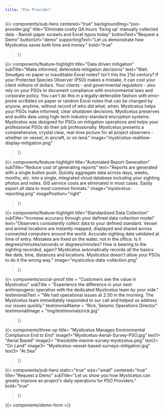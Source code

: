 ```yaml
---
title: "Pso Provider"
---
```


{{< components/sub-hero
	centered="true"
	backgroundImg="pso-provider.jpg"
	title="Eliminate costly QA hours 'fixing up' manually collected data - Banish paper scrawls and Excel typos today"
	buttonText="Request a Demo"
	buttonUrl="demo"
	supportingText="Let us demonstrate how Mysticetus saves both time and money."
	bold="true"
>}}

{{< components/feature-highlight
	title="Data driven mitigation"
	subTitle="Make informed, defensible mitigation decisions"
	text="Wait. Smudges on paper or inauditable Excel notes? Isn't this the 21st century? If your Protected Species Observer (PSO) makes a mistake, it can cost your client millions of dollars. Your clients - and governmental regulators - also rely on your PSOs to document compliance with environmental laws and corporate policy. You can't do this in a legally-defensible fashion with error-prone scribbles on paper or random Excel notes that can be changed by anyone, anytime, without record of who did what, when. Mysticetus helps your PSOs make informed, clear shutdown decisions. Mysticetus preserves and audits data using high-tech industry-standard encryption systems. Mysticetus was designed for PSOs on mitigation operations and helps your professional PSOs do their job professionally. Mysticetus presents a comprehensive, crystal clear, real-time picture for all project observers - whether on vessel, in aircraft, or on land."
	image="mysticetus-realtime-display-mitigation.png"
>}}

{{< components/feature-highlight
	title="Automated Report Generation"
	subTitle="Reduce cost of generating reports"
	text="Reports are generated with a single button push. Quickly aggregate data across days, weeks, months, etc. into a single, integrated cloud database including your sighting photos and notes. GIS service costs are eliminated in most cases. Easily export all data to most common formats."
	image="mysticetus-reporting.png"
	imagePosition="right"
>}}

{{< components/feature-highlight
	title="Standardized Data Collection"
	subTitle="Increase accuracy through your defined data collection model"
	text="Observers consistently collect data to your defined standard. Vessel and animal locations are instantly mapped, displayed and shared across connected computers around the world. Accurate sighting data validated at time of entry. Mistakes are fixed on the water, not in the office. Is it degrees/minutes/seconds or degrees/minutes? How is bearing to the sighting recorded, again? Mysticetus automatically records all the basics like date, time, distances and locations. Mysticetus doesn't allow your PSOs to do it the wrong way."
	image="mysticetus-data-collection.png"
>}}

{{< components/social-proof 
	title = "Customers see the value in Mysticetus"
	subTitle = "Experience the difference in your next anthropogenic operation with the dedicated Mysticetus team by your side."
	testimonialText = "We had operational issues at 2:30 in the morning. The Mysticetus team immediately responded to our call and helped us address our issues quickly."
	testimonialName = "Rick, Seismic Operations Director"
	testimonialImage = "img/testimonials/rick.jpg"
>}}

{{< components/three-up
	title= "Mysticetus Manages Environmental Compliance End to End"
	image1="Mysticetus-Aerial-Survey-PSO.jpg"
	text1= "Aerial Based"
	image2= "theodolite-marine-survey-mysticetus.png"
	text2= "On Land"
	image3= "Mysticetus-vessel-based-surveys-mitigation.jpg"
	text3= "At Sea"
>}}

{{< components/sub-hero
	static="true"
	size="small"
	centered="true"
	title="Request a Demo"
	subTitle="Let us show you how Mysticetus can greatly improve an project's daily operations for PSO Providers."
	bold="true"
>}}

{{< components/demo-form >}}

